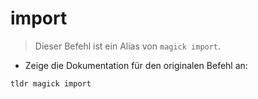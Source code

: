 # import

> Dieser Befehl ist ein Alias von `magick import`.

- Zeige die Dokumentation für den originalen Befehl an:

`tldr magick import`
